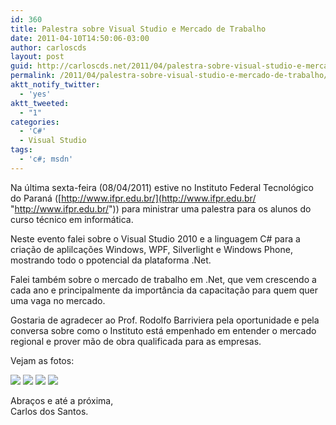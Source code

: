 ```yaml
---
id: 360
title: Palestra sobre Visual Studio e Mercado de Trabalho
date: 2011-04-10T14:50:06-03:00
author: carloscds
layout: post
guid: http://carloscds.net/2011/04/palestra-sobre-visual-studio-e-mercado-de-trabalho/
permalink: /2011/04/palestra-sobre-visual-studio-e-mercado-de-trabalho/
aktt_notify_twitter:
  - 'yes'
aktt_tweeted:
  - "1"
categories:
  - 'C#'
  - Visual Studio
tags:
  - 'c#; msdn'
---
```

Na última sexta-feira (08/04/2011) estive no Instituto Federal Tecnológico do Paraná ([http://www.ifpr.edu.br/](http://www.ifpr.edu.br/ "http://www.ifpr.edu.br/")) para ministrar uma palestra para os alunos do curso técnico em informática.

Neste evento falei sobre o Visual Studio 2010 e a linguagem C# para a criação de aplilcações Windows, WPF, Silverlight e Windows Phone, mostrando todo o ppotencial da plataforma .Net.

Falei também sobre o mercado de trabalho em .Net, que vem crescendo a cada ano e principalmente da importância da capacitação para quem quer uma vaga no mercado.

Gostaria de agradecer ao Prof. Rodolfo Barriviera pela oportunidade e pela conversa sobre como o Instituto está empenhado em entender o mercado regional e prover mão de obra qualificada para as empresas.

Vejam as fotos:

![]( wp-content/uploads/2011/04/1.jpg)
![]( wp-content/uploads/2011/04/2.jpg)
![]( wp-content/uploads/2011/04/3.jpg)
![]( wp-content/uploads/2011/04/4.jpg)

Abraços e até a próxima,  
Carlos dos Santos.